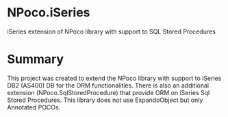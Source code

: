 # NPoco.iSeries
iSeries extension of NPoco library with support to SQL Stored Procedures

# Summary
This project was created to extend the NPoco library with support to iSeries DB2 (AS400) DB for the ORM
functionalities. 
There is also an additional extension (NPoco.SqlStoredProcedure) that provide ORM on iSeries Sql Stored Procedures.
This library does not use ExpandoObject but only Annotated POCOs. 
